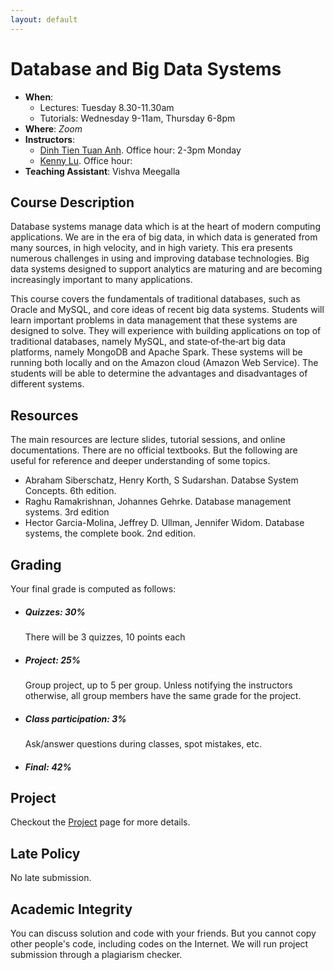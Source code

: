 ```yaml
---
layout: default
---
```



# Database and Big Data Systems
* **When**: 
    + Lectures: Tuesday 8.30-11.30am
    + Tutorials: Wednesday 9-11am, Thursday 6-8pm 
* **Where**: *Zoom*
* **Instructors**: 
    + [Dinh Tien Tuan Anh](https://dinhtta.github.io/). Office hour: 2-3pm Monday
    + [Kenny Lu](https://istd.sutd.edu.sg/people/faculty/kenny-lu-zhuo-ming). Office hour: 
* **Teaching Assistant**: Vishva Meegalla

## Course Description
Database systems manage data which is at the heart of modern computing applications. We are in the era of big
data, in which data is generated from many sources, in high velocity, and in high variety. This era presents
numerous challenges in using and improving database technologies. Big data systems designed to support
analytics are maturing and are becoming increasingly important to many applications.

This course covers the fundamentals of traditional databases, such as Oracle and MySQL, and core ideas of
recent big data systems. Students will learn important problems in data management that these systems are
designed to solve. They will experience with building applications on top of traditional databases, namely
MySQL, and state‐of‐the‐art big data platforms, namely MongoDB and Apache Spark. These systems will be running
both locally and on the Amazon cloud (Amazon Web Service). The students will be able to determine the
advantages and disadvantages of different systems.

## Resources
The main resources are lecture slides, tutorial sessions, and online documentations. There are no official
textbooks. But the following are useful for reference and deeper understanding of some topics. 

* Abraham Siberschatz, Henry Korth, S Sudarshan. Databse System Concepts. 6th edition.
* Raghu Ramakrishnan, Johannes Gehrke. Database management systems. 3rd edition
* Hector Garcia-Molina, Jeffrey D. Ullman, Jennifer Widom. Database systems, the complete book. 2nd edition. 

## Grading
Your final grade is computed as follows:
* <h5> Quizzes: 30%</h5>

    There will be 3 quizzes, 10 points each

* <h5> Project: 25%</h5>

    Group project, up to 5 per group. Unless notifying the instructors otherwise, all group members have the
    same grade for the project. 

* <h5> Class participation: 3%</h5>

    Ask/answer questions during classes, spot mistakes, etc.

* <h5> Final: 42%</h5>

## Project
Checkout the [Project](../project) page for more details. 

## Late Policy
No late submission. 

## Academic Integrity
You can discuss solution and code with your friends. But you cannot copy other people's code, including codes on
the Internet. We will run project submission through a plagiarism checker.
